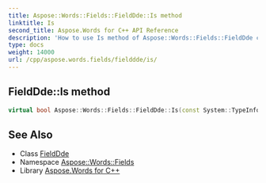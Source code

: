 ```yaml
---
title: Aspose::Words::Fields::FieldDde::Is method
linktitle: Is
second_title: Aspose.Words for C++ API Reference
description: 'How to use Is method of Aspose::Words::Fields::FieldDde class in C++.'
type: docs
weight: 14000
url: /cpp/aspose.words.fields/fielddde/is/
---
```

## FieldDde::Is method




```cpp
virtual bool Aspose::Words::Fields::FieldDde::Is(const System::TypeInfo &target) const override
```

## See Also

* Class [FieldDde](../)
* Namespace [Aspose::Words::Fields](../../)
* Library [Aspose.Words for C++](../../../)
